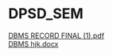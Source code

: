 # DPSD_SEM
[DBMS RECORD FINAL (1).pdf](https://github.com/vishnudorigundla/DPSD_SEM/files/10230253/DBMS.RECORD.FINAL.1.pdf)</br>
[DBMS  hjk.docx](https://github.com/vishnudorigundla/DPSD_SEM/files/10230255/DBMS.hjk.docx)
